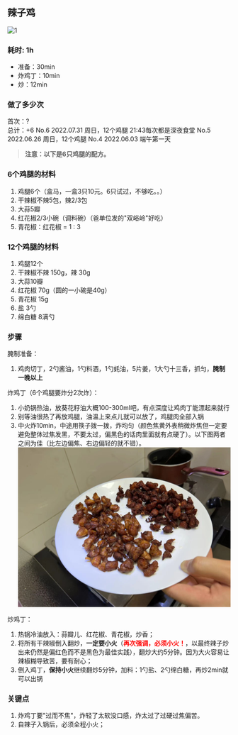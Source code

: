 ## 辣子鸡

![1](./20220405203810.jpg)

### 耗时: 1h
- 准备：30min
- 炸鸡丁：10min
- 炒：12min

### 做了多少次
首次：?  
总计：+6
No.6 2022.07.31 周日，12个鸡腿 21:43每次都是深夜食堂
No.5 2022.06.26 周日，12个鸡腿
No.4 2022.06.03 端午第一天  


> **注意：以下是6只鸡腿的配方。**
### 6个鸡腿的材料
1. 鸡腿6个（盒马，一盒3只10元。6只试过，不够吃。。）
2. 干辣椒不辣5包，辣2/3包
3. 大蒜5瓣
4. 红花椒2/3小碗（调料碗）（爸单位发的"双峪岭"好吃）
5. 青花椒：红花椒 = 1 : 3

### 12个鸡腿的材料
1. 鸡腿12个
2. 干辣椒不辣 150g，辣 30g
3. 大蒜10瓣
4. 红花椒 70g（圆的一小碗是40g）
5. 青花椒 15g
6. 盐 3勺
7. 绵白糖 8满勺

### 步骤
腌制准备：
1. 鸡肉切丁，2勺酱油，1勺料酒，1勺蚝油，5片姜，1大勺十三香，抓匀，**腌制一晚以上**

炸鸡丁（6个鸡腿要炸分2次炸）：
1. 小奶锅热油，放葵花籽油大概100-300ml吧，有点深度让鸡肉丁能漂起来就行
2. 别等油很热了再放鸡腿，油温上来点儿就可以放了，鸡腿肉全部入锅
3. 中火炸10min，中途用筷子拨一拨，炸均匀（颜色焦黄外表稍微炸焦但一定要避免整体过焦发黑，不要太过，偏黑色的话肉里面就有点硬了）。以下图两者之间为佳（比左边偏焦、右边偏轻的就不错）。
![左稍轻，右稍重](./20220603132032.jpg)

炒鸡丁：
1. 热锅冷油放入：蒜瓣儿、红花椒、青花椒，炒香；
2. 将所有干辣椒倒入翻炒，**一定要小火**（<b style='color: red'>再次强调，必须小火！</b>，以最终辣子炒出来仍然是偏红色而不是黑色为最佳实践），翻炒大约5分钟。因为大火容易让辣椒糊导致苦，要有耐心；
3. 倒入鸡丁，**保持小火**继续翻炒5分钟，加料：1勺盐、2勺绵白糖，再炒2min就可以出锅

### 关键点
1. 炸鸡丁要"过而不焦"，炸轻了太软没口感，炸太过了过硬过焦偏苦。
2. 自辣子入锅后，必须全程小火；